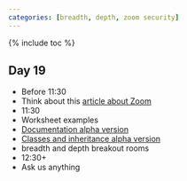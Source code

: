 ```yaml
---
categories: [breadth, depth, zoom security]
---
```


{% include toc %}


## Day 19
* Before 11:30
 * Think about this [article about Zoom](https://www.cnn.com/2020/04/01/tech/zoom-video-privacy-concerns/index.html)
* 11:30
* Worksheet examples
 * [Documentation alpha version](https://github.com/sd2020spring/documentation-worksheet)
 * [Classes and inheritance alpha version](https://github.com/sd2020spring/sd2020spring.github.io/blob/master/worksheets/inheritance.ipynb)
* breadth and depth breakout rooms
* 12:30+
 * Ask us anything
